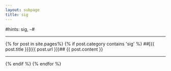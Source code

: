 ```yaml
---
layout: subpage
title: sig
---
```


#hints: sig, `~`#

---
{% for post in site.pages%}
 {% if post.category contains 'sig' %}
##[{{ post.title }}]({{ post.url }})##
{{ post.content }}

---
{% endif %}
{% endfor %}





